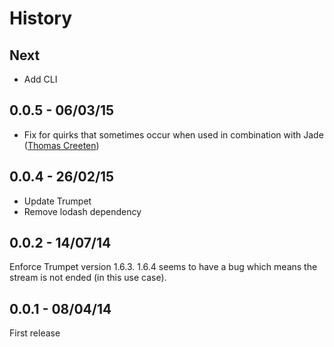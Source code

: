# History

## Next
- Add CLI

## 0.0.5 - 06/03/15
- Fix for quirks that sometimes occur when used in combination with Jade ([Thomas Creeten](https://github.com/CREEATION))

## 0.0.4 - 26/02/15
- Update Trumpet
- Remove lodash dependency

## 0.0.2 - 14/07/14
Enforce Trumpet version 1.6.3. 1.6.4 seems to have a bug which means the stream is not ended (in this use case).

## 0.0.1 - 08/04/14
First release
